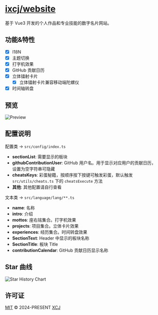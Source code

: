 # [ixcj/website](https://new.xcj.im)

基于 Vue3 开发的个人作品和专业技能的数字名片网站。

## 功能&特性

- [x] I18N
- [x] 主题切换
- [x] 打字机效果
- [x] GitHub 贡献日历
- [x] 立体镭射卡片
  - [x] 立体镭射卡片兼容移动端陀螺仪
- [x] 时间轴转盘

## 预览

![Preview](https://file.xcj.im/website/images/preview.png)

## 配置说明

配置类 -> `src/config/index.ts`
  - **sectionList**: 需要显示的板块
  - **githubContributionUser**: GitHub 用户名。用于显示对应用户的贡献日历，设置为空字符串可隐藏
  - **cheatsKeys**: 彩蛋秘籍，按顺序按下按键可触发彩蛋，默认触发 `src/utils/cheats.ts` 下的 `cheatsExecute` 方法
  - **其他**: 其他配置请自行查看

文本类 -> `src/language/lang/**.ts`
  - **name**: 名称
  - **intro**: 介绍
  - **mottos**: 座右铭集合。打字机效果
  - **projects**: 项目集合。立体卡片效果
  - **experiences**: 经历集合。时间转盘效果
  - **SectionText**: Header 中显示的板块名称
  - **SectionTitle**: 板块 Title
  - **contributionCalendar**: GitHub 贡献日历显示名称

## Star 曲线

![Star History Chart](https://starchart.cc/ixcj/website.svg)

## 许可证

[MIT](https://github.com/ixcj/website/blob/main/LICENSE) © 2024-PRESENT [XCJ](https://github.com/ixcj)